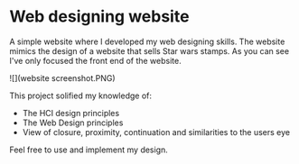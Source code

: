 # Web designing website

A simple website where I developed my web designing skills.
The website mimics the design of a website that sells Star wars stamps. As you can see I've only focused the front end of the website.

![](website screenshot.PNG)

This project solified my knowledge of:
* The HCI design principles
* The Web Design principles
* View of closure, proximity, continuation and similarities to the users eye

Feel free to use and implement my design.
